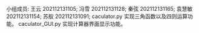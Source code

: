 小组成员:
  王云 202112131105;
  冯雪 202112131128;
  秦弦 202112131165;
  袁慧敏 202112131154;
  苏舣 202112131091;
caculator.py 实现三角函数以及四则运算功能。
caculator_GUI.py 实现计算器界面显示功能。
